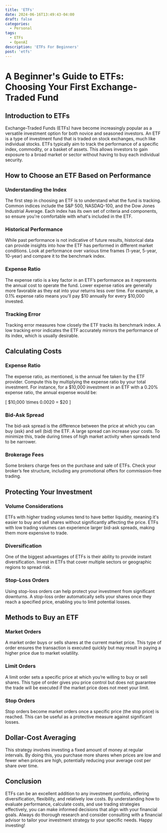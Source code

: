 ```yaml
---
title: 'ETFs'
date: 2024-06-16T13:49:43-04:00
draft: false
categories:
  - Personal
tags:
  - ETFs
  - OpenAI
description: 'ETFs For Beginners'
post: 'etfs'
---
```


# A Beginner's Guide to ETFs: Choosing Your First Exchange-Traded Fund

## Introduction to ETFs

Exchange-Traded Funds (ETFs) have become increasingly popular as a versatile investment option for both novice and seasoned investors. An ETF is a type of investment fund that is traded on stock exchanges, much like individual stocks. ETFs typically aim to track the performance of a specific index, commodity, or a basket of assets. This allows investors to gain exposure to a broad market or sector without having to buy each individual security.

## How to Choose an ETF Based on Performance

### Understanding the Index

The first step in choosing an ETF is to understand what the fund is tracking. Common indices include the S&P 500, NASDAQ-100, and the Dow Jones Industrial Average. Each index has its own set of criteria and components, so ensure you're comfortable with what's included in the ETF.

### Historical Performance

While past performance is not indicative of future results, historical data can provide insights into how the ETF has performed in different market conditions. Look at performance over various time frames (1-year, 5-year, 10-year) and compare it to the benchmark index.

### Expense Ratio

The expense ratio is a key factor in an ETF’s performance as it represents the annual cost to operate the fund. Lower expense ratios are generally more favorable as they eat into your returns less over time. For example, a 0.1% expense ratio means you'll pay $10 annually for every $10,000 invested.

### Tracking Error

Tracking error measures how closely the ETF tracks its benchmark index. A low tracking error indicates the ETF accurately mirrors the performance of its index, which is usually desirable.

## Calculating Costs

### Expense Ratio

The expense ratio, as mentioned, is the annual fee taken by the ETF provider. Compute this by multiplying the expense ratio by your total investment. For instance, for a $10,000 investment in an ETF with a 0.20% expense ratio, the annual expense would be:

[ $10,000 \times 0.0020 = $20 ]

### Bid-Ask Spread

The bid-ask spread is the difference between the price at which you can buy (ask) and sell (bid) the ETF. A large spread can increase your costs. To minimize this, trade during times of high market activity when spreads tend to be narrower.

### Brokerage Fees

Some brokers charge fees on the purchase and sale of ETFs. Check your broker’s fee structure, including any promotional offers for commission-free trading.

## Protecting Your Investment

### Volume Considerations

ETFs with higher trading volumes tend to have better liquidity, meaning it's easier to buy and sell shares without significantly affecting the price. ETFs with low trading volumes can experience larger bid-ask spreads, making them more expensive to trade.

### Diversification

One of the biggest advantages of ETFs is their ability to provide instant diversification. Invest in ETFs that cover multiple sectors or geographic regions to spread risk.

### Stop-Loss Orders

Using stop-loss orders can help protect your investment from significant downturns. A stop-loss order automatically sells your shares once they reach a specified price, enabling you to limit potential losses.

## Methods to Buy an ETF

### Market Orders

A market order buys or sells shares at the current market price. This type of order ensures the transaction is executed quickly but may result in paying a higher price due to market volatility.

### Limit Orders

A limit order sets a specific price at which you’re willing to buy or sell shares. This type of order gives you price control but does not guarantee the trade will be executed if the market price does not meet your limit.

### Stop Orders

Stop orders become market orders once a specific price (the stop price) is reached. This can be useful as a protective measure against significant losses.

## Dollar-Cost Averaging

This strategy involves investing a fixed amount of money at regular intervals. By doing this, you purchase more shares when prices are low and fewer when prices are high, potentially reducing your average cost per share over time.

## Conclusion

ETFs can be an excellent addition to any investment portfolio, offering diversification, flexibility, and relatively low costs. By understanding how to evaluate performance, calculate costs, and use trading strategies effectively, you can make informed decisions that align with your financial goals. Always do thorough research and consider consulting with a financial advisor to tailor your investment strategy to your specific needs. Happy investing!